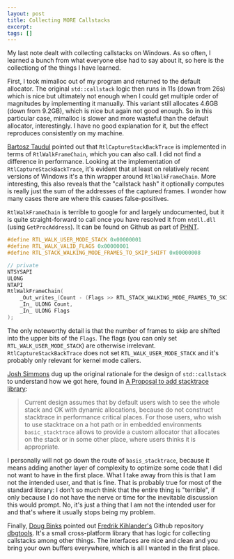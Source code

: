 ```yaml
---
layout: post
title: Collecting MORE Callstacks
excerpt:
tags: []
---
```


My last note dealt with collecting callstacks on Windows. As so often, I learned a bunch from what everyone else had to say about it, so here is the collectiong of the things I have learned.

First, I took mimalloc out of my program and returned to the default allocator. The original `std::callstack` logic then runs in 11s (down from 26s) which is nice but ultimately not enough when I could get multiple order of magnitudes by implementing it manually. This variant still allocates 4.6GB (down from 9.2GB), which is nice but again not good enough. So in this particular case, mimalloc is slower and more wasteful than the default allocator, interestingly. I have no good explanation for it, but the effect reproduces consistently on my machine.

[Bartosz Taudul](https://mastodon.gamedev.place/@wolfpld) pointed out that `RtlCaptureStackBackTrace` is implemented in terms of `RtlWalkFrameChain`, which you can also call. I did not find a difference in performance. Looking at the implementation of `RtlCaptureStackBackTrace`, it's evident that at least on relatively recent versions of Windows it's a thin wrapper around `RtlWalkFrameChain`. More interesting, this also reveals that the "callstack hash" it optionally computes is really just the sum of the addresses of the captured frames. I wonder how many cases there are where this causes false-positives.

`RtlWalkFrameChain` is terrible to google for and largely undocumented, but it is quite straight-forward to call once you have resolved it from `ntdll.dll` (using `GetProcAddress`). It can be found on Github as part of [PHNT](https://github.com/winsiderss/phnt/blob/master/ntrtl.h#L8725).

```cpp
#define RTL_WALK_USER_MODE_STACK 0x00000001
#define RTL_WALK_VALID_FLAGS 0x00000001
#define RTL_STACK_WALKING_MODE_FRAMES_TO_SKIP_SHIFT 0x00000008

// private
NTSYSAPI
ULONG
NTAPI
RtlWalkFrameChain(
    _Out_writes_(Count - (Flags >> RTL_STACK_WALKING_MODE_FRAMES_TO_SKIP_SHIFT)) PVOID *Callers,
    _In_ ULONG Count,
    _In_ ULONG Flags
);
```

The only noteworthy detail is that the number of frames to skip are shifted into the upper bits of the `Flags`. The flags (you can only set `RTL_WALK_USER_MODE_STACK`) are otherwise irrelevant. `RtlCaptureStackBackTrace` does not set `RTL_WALK_USER_MODE_STACK` and it's probably only relevant for kernel mode callers.

[Josh Simmons](https://mastodon.gamedev.place/@dotstdy@mastodon.social) dug up the original rationale for the design of `std::callstack` to understand how we got here, found in [A Proposal to add stacktrace library](https://www.open-std.org/jtc1/sc22/wg21/docs/papers/2020/p0881r7.html):

> Current design assumes that by default users wish to see the whole stack and OK with dynamic allocations, because do not construct stacktrace in performance critical places. For those users, who wish to use stacktrace on a hot path or in embedded environments `basic_stacktrace` allows to provide a custom allocator that allocates on the stack or in some other place, where users thinks it is appropriate.

I personally will not go down the route of `basis_stacktrace`, because it means adding another layer of complexity to optimize some code that I did not want to have in the first place. What I take away from this is that I am not the intended user, and that is fine. That is probably true for most of the standard library: I don't so much think that the entire thing is "terrible", if only because I do not have the nerve or time for the inevitable discussion this would prompt. No, it's just a thing that I am not the intended user for and that's where it usually stops being my problem.

Finally, [Doug Binks](https://mastodon.gamedev.place/@dougbinks) pointed out [Fredrik Kihlander's](https://mastodon.gamedev.place/@wcduck) Github repository [dbgtools](https://github.com/wc-duck/dbgtools). It's a small cross-platform library that has logic for collecting callstacks among other things. The interfaces are nice and clean and you bring your own buffers everywhere, which is all I wanted in the first place.
